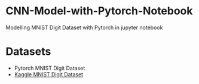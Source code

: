 # CNN-Model-with-Pytorch-Notebook
Modelling MNIST Digit Dataset with Pytorch in jupyter notebook

# Datasets
- Pytorch MNIST Digit Dataset
- [Kaggle MNIST Digit Dataset](https://www.kaggle.com/c/digit-recognizer)
